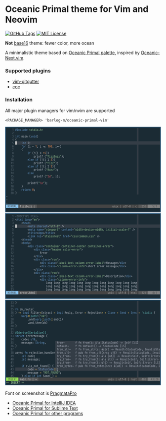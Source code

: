 # Oceanic Primal theme for Vim and Neovim

[![GitHub Tags](https://img.shields.io/github/v/tag/barlog-m/oceanic-primal-vim?color=0298c3&label=version&style=flat-square)](https://github.com/barlog-m/oceanic-primal-vim/tags)
[![MIT License](https://img.shields.io/badge/license-MIT-0298c3.svg?style=flat-square)](https://opensource.org/licenses/MIT)

**Not** [base16](http://chriskempson.com/projects/base16/) theme: fewer color, more ocean

A minimalistic theme based on [Oceanic Primal palette](https://github.com/oceanic-primal/palette), inspired by [Oceanic-Next.vim](https://github.com/mhartington/oceanic-next).

### Supported plugins

-   [vim-gitgutter](https://github.com/airblade/vim-gitgutter)
-   [coc](https://github.com/neoclide/coc.nvim)

### Installation

All major plugin managers for vim/nvim are supported

```vim
<PACKAGE_MANAGER> 'barlog-m/oceanic-primal-vim'
```

![Screenshot](oceanic-primal-vim-0.png)
![Screenshot](oceanic-primal-vim-1.png)
![Screenshot](oceanic-primal-vim-2.png)

Font on screenshot is [PragmataPro](https://fsd.it/shop/fonts/pragmatapro/)

-   [Oceanic Primal for IntelliJ IDEA](https://github.com/barlog-m/oceanic-primal-idea)
-   [Oceanic Primal for Sublime Text](https://github.com/barlog-m/oceanic-primal-sublime)
-   [Oceanic Primal for other programs](https://github.com/barlog-m/oceanic-primal)
